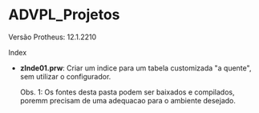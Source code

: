 # ADVPL_Projetos
Versão Protheus: 12.1.2210

Index
   * **zInde01.prw**: Criar um indice para um tabela customizada "a quente", sem utilizar o configurador.

        Obs. 1: Os fontes desta pasta podem ser baixados e compilados, poremm precisam de uma adequacao para o ambiente desejado.

      
